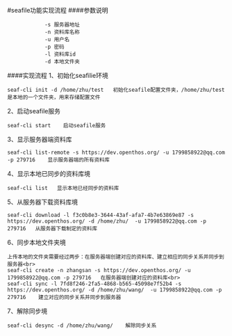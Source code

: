#seafile功能实现流程
####参数说明
```
            -s 服务器地址  
            -n 资料库名称  
            -u 用户名  
            -p 密码   
            -l 资料库id   
            -d 本地文件夹
```
####实现流程
1、初始化seafilie环境<br>
```
seaf-cli init -d /home/zhu/test   初始化seafile配置文件夹，/home/zhu/test是本地的一个文件夹，用来存储配置文件
```
2、启动seafile服务<br>
```
seaf-cli start    启动seafile服务
```
3、显示服务器端资料库<br>
```
seaf-cli list-remote -s https://dev.openthos.org/ -u 1799858922@qq.com -p 279716    显示服务器端的所有资料库
```
4、显示本地已同步的资料库境<br>
```
seaf-cli list   显示本地已经同步的资料库
```
5、从服务器下载资料库境<br>
```
seaf-cli download -l f3c0b8e3-3644-43af-afa7-4b7e63869e87 -s  https://dev.openthos.org/ -d /home/zhu/  -u 1799858922@qq.com -p 279716   从服务器下载制定的资料库
```
6、同步本地文件夹境<br>
```
上传本地的文件夹需要经过两步：在服务器端创建对应的资料库、建立相应的同步关系并同步到服务器<br>
seaf-cli create -n zhangsan -s https://dev.openthos.org/ -u 1799858922@qq.com -p 279716   在服务器端创建对应的资料库<br>
seaf-cli sync -l 7fd8f246-2fa5-4868-b565-45098e7f52b4 -s  https://dev.openthos.org/ -d /home/zhu/wang/  -u 1799858922@qq.com -p 279716    建立对应的同步关系并同步到服务器
```
7、解除同步境<br>
```
seaf-cli desync -d /home/zhu/wang/    解除同步关系
```
